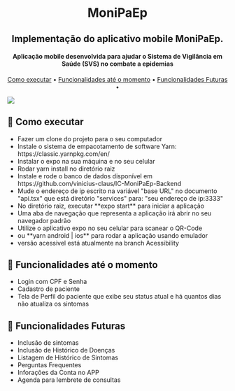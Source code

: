<h1 align="center">
  MoniPaEp
</h1>

<h2 align="center">
    Implementação do aplicativo mobile MoniPaEp.
</h2>

<h4 align="center">Aplicação mobile desenvolvida para ajudar o Sistema de Vigilância em Saúde (SVS) no combate a epidemias</h4>

<p align="center">
  <a href="#como-executar">Como executar</a> •
  <a href="#funcionalidades até o momento">Funcionalidades até o momento</a> •
  <a href="#funcionalidades futuras">Funcionalidades Futuras</a> •
</p>

![](https://github.com/vinicius-claus/IC-MoniPaEp-Mobile/blob/main/figma.png)


## 🚀 Como executar
<ul>
  <li>Fazer um clone do projeto para o seu computador </li>
  <li>Instale o sistema de empacotamento de software Yarn: https://classic.yarnpkg.com/en/</li>
  <li>Instalar o expo na sua máquina e no seu celular</li>
  <li>Rodar yarn install no diretório raiz</li>
  <li>Instale e rode o banco de dados disponível em https://github.com/vinicius-claus/IC-MoniPaEp-Backend</li>
  <li>Mude o endereço de ip escrito na variável "base URL" no documento "api.tsx" que está diretório "services" para: "seu endereço de ip:3333"</li>
  <li>No diretório raiz, executar **expo start** para iniciar a aplicação </li>
  <li>Uma aba de navegação que representa a aplicação irá abrir no seu navegador padrão</li>
  <li>Utilize o aplicativo expo no seu celular para scanear o QR-Code</li>
  <li> ou **yarn android | ios** para rodar a aplicação usando emulador </li>
  <li>versão acessivel está atualmente na branch Acessibility</li>
</ul>

## 💬 Funcionalidades até o momento
<ul>
  <li>Login com CPF e Senha</li>
  <li>Cadastro de paciente</li>
  <li>Tela de Perfil do paciente que exibe seu status atual e há quantos dias não atualiza os sintomas</li>
</ul>


## 💬 Funcionalidades Futuras
<ul>
  <li>Inclusão de sintomas</li>
  <li>Inclusão de Histórico de Doenças</li>
  <li>Listagem de Histórico de Sintomas</li>
  <li>Perguntas Frequentes</li>
  <li>Inforações da Conta no APP</li>
  <li>Agenda para lembrete de consultas</li>
</ul>
